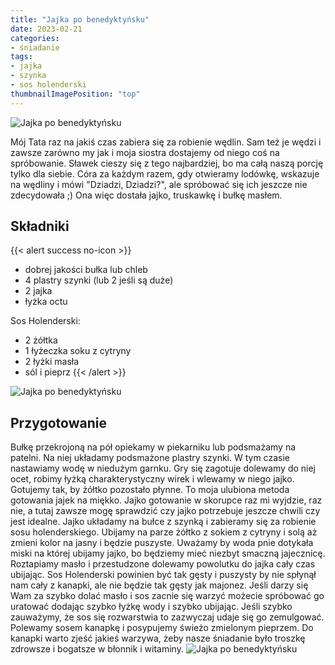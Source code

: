 ```yaml
---
title: "Jajka po benedyktyńsku"
date: 2023-02-21
categories:
- śniadanie
tags:
- jajka
- szynka
- sos holenderski
thumbnailImagePosition: "top"
---
```

![Jajka po benedyktyńsku](/img/Jajka-po-benedyktynsku/Jajka-po-benedyktynsku-3.JPG)

Mój Tata raz na jakiś czas zabiera się za robienie wędlin. Sam też je wędzi i zawsze zarówno my jak i moja siostra dostajemy od niego coś na spróbowanie. Sławek cieszy się z tego najbardziej, bo ma całą naszą porcję tylko dla siebie. Córa za każdym razem, gdy otwieramy lodówkę, wskazuje na wędliny i mówi "Dziadzi, Dziadzi?", ale spróbować się ich jeszcze nie zdecydowała ;) Ona więc dostała jajko, truskawkę i bułkę masłem.
<!--more-->

## Składniki
{{< alert success no-icon >}}
- dobrej jakości bułka lub chleb
- 4 plastry szynki (lub 2 jeśli są duże)
- 2 jajka
- łyżka octu

Sos Holenderski:
- 2 żółtka 
- 1 łyżeczka soku z cytryny
- 2 łyżki masła
- sól i pieprz
{{< /alert >}}

![Jajka po benedyktyńsku](/img/Jajka-po-benedyktynsku/Jajka-po-benedyktynsku-2.JPG)
## Przygotowanie
Bułkę przekrojoną na pół opiekamy w piekarniku lub podsmażamy na patelni. Na niej układamy podsmażone plastry szynki. W tym czasie nastawiamy wodę w niedużym garnku. Gry się zagotuje dolewamy do niej ocet, robimy łyżką charakterystyczny wirek i wlewamy w niego jajko. Gotujemy tak, by żółtko pozostało płynne. To moja ulubiona metoda gotowania jajek na miękko. Jajko gotowanie w skorupce raz mi wyjdzie, raz nie, a tutaj zawsze mogę sprawdzić czy jajko potrzebuje jeszcze chwili czy jest idealne. 
Jajko układamy na bułce z szynką i zabieramy się za robienie sosu holenderskiego. Ubijamy na parze żółtko z sokiem z cytryny i solą aż zmieni kolor na jasny i będzie puszyste. Uważamy by woda pnie dotykała miski na której ubijamy jajko, bo będziemy mieć niezbyt smaczną jajecznicę. Roztapiamy masło i przestudzone dolewamy powolutku do jajka cały czas ubijając. Sos Holenderski powinien być tak gęsty i puszysty by nie spłynął nam cały z kanapki, ale nie będzie tak gęsty jak majonez. Jeśli darzy się Wam za szybko dolać masło i sos zacnie się warzyć możecie spróbować go uratować dodając szybko łyżkę wody i szybko ubijając. Jeśli szybko zauważymy, że sos się rozwarstwia to zazwyczaj udaje się go zemulgować. Polewamy sosem kanapkę i posypujemy świeżo zmielonym pieprzem. Do kanapki warto zjeść jakieś warzywa, żeby nasze śniadanie było troszkę zdrowsze i bogatsze w błonnik i witaminy.
![Jajka po benedyktyńsku](/img/Jajka-po-benedyktynsku/Jajka-po-benedyktynsku-1.JPG)
